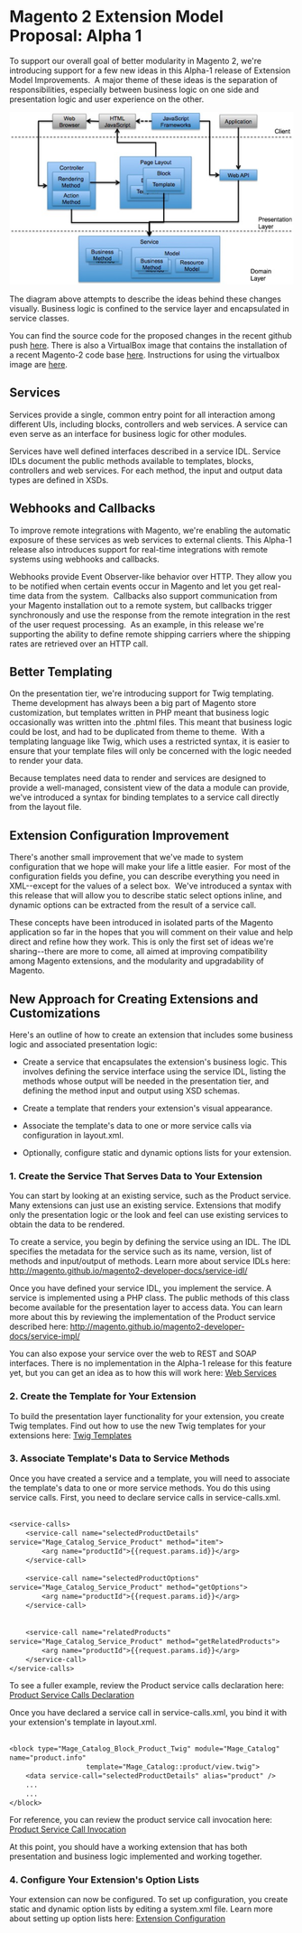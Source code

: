 Magento 2 Extension Model Proposal: Alpha 1
===========================================

To support our overall goal of better modularity in Magento 2, we're introducing
support for a few new ideas in this Alpha-1 release of Extension Model
Improvements.  A major theme of these ideas is the separation of
responsibilities, especially between business logic on one side and presentation
logic and user experience on the other.

![](</images/archExtensibility.png>)

The diagram above attempts to describe the ideas behind these changes visually.
Business logic is confined to the service layer and encapsulated in service
classes.

You can find the source code for the proposed changes in the recent github push
[here][4]. There is also a VirtualBox image that contains the installation of a
recent Magento-2 code base [here][5]. Instructions for using the virtualbox
image are [here][6].

[4]: <https://github.com/magento/magento2>

[5]: <https://ebay.box.com/s/a2k6twcsoappu4zv5lsq>

[6]: <http://praveenck.github.io/docs/vmimage/>

Services
--------

Services provide a single, common entry point for all interaction among
different UIs, including blocks, controllers and web services. A service can
even serve as an interface for business logic for other modules.

Services have well defined interfaces described in a service IDL. Service IDLs
document the public methods available to templates, blocks, controllers and web
services. For each method, the input and output data types are defined in XSDs.

Webhooks and Callbacks
----------------------

To improve remote integrations with Magento, we're enabling the automatic
exposure of these services as web services to external clients. This Alpha-1
release also introduces support for real-time integrations with remote systems
using webhooks and callbacks.

Webhooks provide Event Observer-like behavior over HTTP. They allow you to be
notified when certain events occur in Magento and let you get real-time data
from the system.  Callbacks also support communication from your Magento
installation out to a remote system, but callbacks trigger synchronously and use
the response from the remote integration in the rest of the user request
processing.  As an example, in this release we're supporting the ability to
define remote shipping carriers where the shipping rates are retrieved over an
HTTP call.

Better Templating
-----------------

On the presentation tier, we're introducing support for Twig templating.  Theme
development has always been a big part of Magento store customization, but
templates written in PHP meant that business logic occasionally was written into
the .phtml files. This meant that business logic could be lost, and had to be
duplicated from theme to theme.  With a templating language like Twig, which
uses a restricted syntax, it is easier to ensure that your template files will
only be concerned with the logic needed to render your data.

Because templates need data to render and services are designed to provide a
well-managed, consistent view of the data a module can provide, we've introduced
a syntax for binding templates to a service call directly from the layout file.

Extension Configuration Improvement
-----------------------------------

There's another small improvement that we've made to system configuration that
we hope will make your life a little easier.  For most of the configuration
fields you define, you can describe everything you need in XML--except for the
values of a select box.  We've introduced a syntax with this release that will
allow you to describe static select options inline, and dynamic options can be
extracted from the result of a service call.

These concepts have been introduced in isolated parts of the Magento application
so far in the hopes that you will comment on their value and help direct and
refine how they work. This is only the first set of ideas we're sharing--there
are more to come, all aimed at improving compatibility among Magento extensions,
and the modularity and upgradability of Magento.

New Approach for Creating Extensions and Customizations
-------------------------------------------------------

Here's an outline of how to create an extension that includes some business
logic and associated presentation logic:

-   Create a service that encapsulates the extension's business logic. This
    involves defining the service interface using the service IDL, listing the
    methods whose output will be needed in the presentation tier, and defining
    the method input and output using XSD schemas.

-   Create a template that renders your extension's visual appearance.

-   Associate the template's data to one or more service calls via configuration
    in layout.xml.

-   Optionally, configure static and dynamic options lists for your extension.

### 1. Create the Service That Serves Data to Your Extension

You can start by looking at an existing service, such as the Product service.
Many extensions can just use an existing service. Extensions that modify only
the presentation logic or the look and feel can use existing services to obtain
the data to be rendered.

To create a service, you begin by defining the service using an IDL. The IDL
specifies the metadata for the service such as its name, version, list of
methods and input/output of methods. Learn more about service IDLs here:
<http://magento.github.io/magento2-developer-docs/service-idl/>

Once you have defined your service IDL, you implement the service. A service is
implemented using a PHP class. The public methods of this class become available
for the presentation layer to access data. You can learn more about this by
reviewing the implementation of the Product service described here:
<http://magento.github.io/magento2-developer-docs/service-impl/>

You can also expose your service over the web to REST and SOAP interfaces. There
is no implementation in the Alpha-1 release for this feature yet, but you can
get an idea as to how this will work here: [Web Services][1]

[1]: <http://magento.github.io/magento2-developer-docs/web-api/>

### 2. Create the Template for Your Extension

To build the presentation layer functionality for your extension, you create
Twig templates. Find out how to use the new Twig templates for your extensions
here: [Twig Templates][2]

[2]: <http://magento.github.io/magento2-developer-docs/twig/>

### 3. Associate Template's Data to Service Methods

Once you have created a service and a template, you will need to associate the
template's data to one or more service methods. You do this using service calls.
First, you need to declare service calls in service-calls.xml.

~~~~~~~~~~~~~~~~~~~~~~~~~~~~~~~~~~~~~~~~~~~~~~~~~~~~~~~~~~~~~~~~~~~~~~~~~~~~~~~~

<service-calls>
    <service-call name="selectedProductDetails" service="Mage_Catalog_Service_Product" method="item">
        <arg name="productId">{{request.params.id}}</arg>
    </service-call>

    <service-call name="selectedProductOptions" service="Mage_Catalog_Service_Product" method="getOptions">
        <arg name="productId">{{request.params.id}}</arg>
    </service-call>


    <service-call name="relatedProducts" service="Mage_Catalog_Service_Product" method="getRelatedProducts">
        <arg name="productId">{{request.params.id}}</arg>
    </service-call>
</service-calls>

~~~~~~~~~~~~~~~~~~~~~~~~~~~~~~~~~~~~~~~~~~~~~~~~~~~~~~~~~~~~~~~~~~~~~~~~~~~~~~~~

To see a fuller example, review the Product service calls declaration here:
[Product Service Calls Declaration][3]

Once you have declared a service call in service-calls.xml, you bind it with
your extension's template in layout.xml.

~~~~~~~~~~~~~~~~~~~~~~~~~~~~~~~~~~~~~~~~~~~~~~~~~~~~~~~~~~~~~~~~~~~~~~~~~~~~~~~~

<block type="Mage_Catalog_Block_Product_Twig" module="Mage_Catalog" name="product.info"
                   template="Mage_Catalog::product/view.twig">
	<data service-call="selectedProductDetails" alias="product" />
	...
	...
</block>

~~~~~~~~~~~~~~~~~~~~~~~~~~~~~~~~~~~~~~~~~~~~~~~~~~~~~~~~~~~~~~~~~~~~~~~~~~~~~~~~

For reference, you can review the product service call invocation here: [Product
Service Call Invocation][4]

[3]: <https://github.com/magento/magento2/blob/master/app/code/Mage/Catalog/etc/service-calls.xml>
[4]:
<https://github.com/magento/magento2/blob/master/app/code/Mage/Catalog/view/frontend/layout.xml>

At this point, you should have a working extension that has both presentation
and business logic implemented and working together.

### 4. Configure Your Extension's Option Lists

Your extension can now be configured. To set up configuration, you create static
and dynamic option lists by editing a system.xml file. Learn more about setting
up option lists here: [Extension Configuration][5]

[5]: <http://praveenck.github.io/docs/option-list/>


